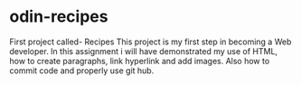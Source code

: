 # odin-recipes
First project called- Recipes
This project is my first step in becoming a Web developer. In this assignment i will have demonstrated my use of HTML, how to create paragraphs, link hyperlink and add images. Also how to commit code and properly use git hub.
